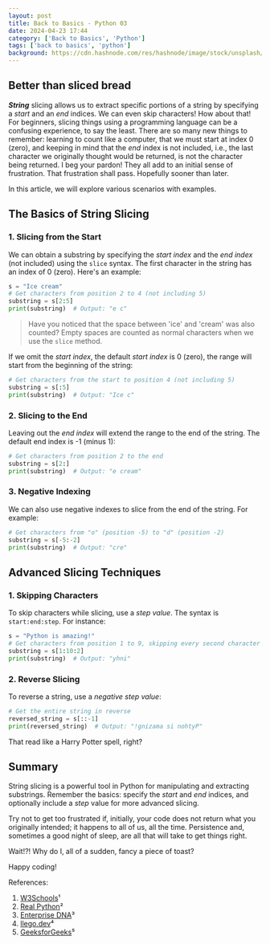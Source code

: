 ```yaml
---
layout: post
title: Back to Basics - Python 03
date: 2024-04-23 17:44
category: ['Back to Basics', 'Python']
tags: ['back to basics', 'python']
background: https://cdn.hashnode.com/res/hashnode/image/stock/unsplash/uugOo5Lr_iM/upload/1462a749f1087a7dc95b78ee991ed897.jpeg?w=1600&h=840&fit=crop&crop=entropy&auto=compress,format&format=webp
---
```


## Better than sliced bread

___String___ slicing allows us to extract specific portions of a string by specifying a _start_ and an _end_ indices. We can even skip characters! How about that! For beginners, slicing things using a programming language can be a confusing experience, to say the least. There are so many new things to remember: learning to count like a computer, that we must start at index 0 (zero), and keeping in mind that the _end_ index is not included, i.e., the last character we originally thought would be returned, is not the character being returned. I beg your pardon! They all add to an initial sense of frustration. That frustration shall pass. Hopefully sooner than later. 

In this article, we will explore various scenarios with examples.

## The Basics of String Slicing

### 1. Slicing from the Start

We can obtain a substring by specifying the _start index_ and the _end index_ (not included) using the `slice` syntax. The first character in the string has an index of 0 (zero). Here's an example:

```python
s = "Ice cream"
# Get characters from position 2 to 4 (not including 5)
substring = s[2:5]  
print(substring)  # Output: "e c"
```
> Have you noticed that the space between 'ice' and 'cream' was also counted? Empty spaces are counted as normal characters when we use the `slice` method.

If we omit the _start index_, the default _start index_ is 0 (zero), the range will start from the beginning of the string:

```python
# Get characters from the start to position 4 (not including 5)
substring = s[:5]  
print(substring)  # Output: "Ice c"
```

### 2. Slicing to the End

Leaving out the _end index_ will extend the range to the end of the string.  The default end index is -1 (minus 1):

```python
# Get characters from position 2 to the end
substring = s[2:]  
print(substring)  # Output: "e cream"
```

### 3. Negative Indexing

We can also use negative indexes to slice from the end of the string. For example:

```python
# Get characters from "o" (position -5) to "d" (position -2)
substring = s[-5:-2]  
print(substring)  # Output: "cre"
```

## Advanced Slicing Techniques

### 1. Skipping Characters

To skip characters while slicing, use a _step value_. The syntax is `start:end:step`. For instance:

```python
s = "Python is amazing!"
# Get characters from position 1 to 9, skipping every second character
substring = s[1:10:2]  
print(substring)  # Output: "yhni"
```

### 2. Reverse Slicing

To reverse a string, use a _negative step value_:

```python
# Get the entire string in reverse
reversed_string = s[::-1]  
print(reversed_string)  # Output: "!gnizama si nohtyP"
```
That read like a Harry Potter spell, right?

## Summary

String slicing is a powerful tool in Python for manipulating and extracting substrings. Remember the basics: specify the _start_ and _end_ indices, and optionally include a _step_ value for more advanced slicing.

Try not to get too frustrated if, initially, your code does not return what you originally intended; it happens to all of us, all the time. Persistence and, sometimes a good night of sleep, are all that will take to get things right.  

Wait!?! Why do I, all of a sudden, fancy a piece of toast?

Happy coding! 

References:
1. [W3Schools](https://www.w3schools.com/python/python_strings_slicing.asp)¹
2. [Real Python](https://realpython.com/lessons/string-slicing/)²
3. [Enterprise DNA](https://blog.enterprisedna.co/python-slice-string/)³
4. [llego.dev](https://llego.dev/posts/comprehensive-guide-string-indexing-slicing-python/)⁴
5. [GeeksforGeeks](https://www.geeksforgeeks.org/string-slicing-in-python/)⁵
